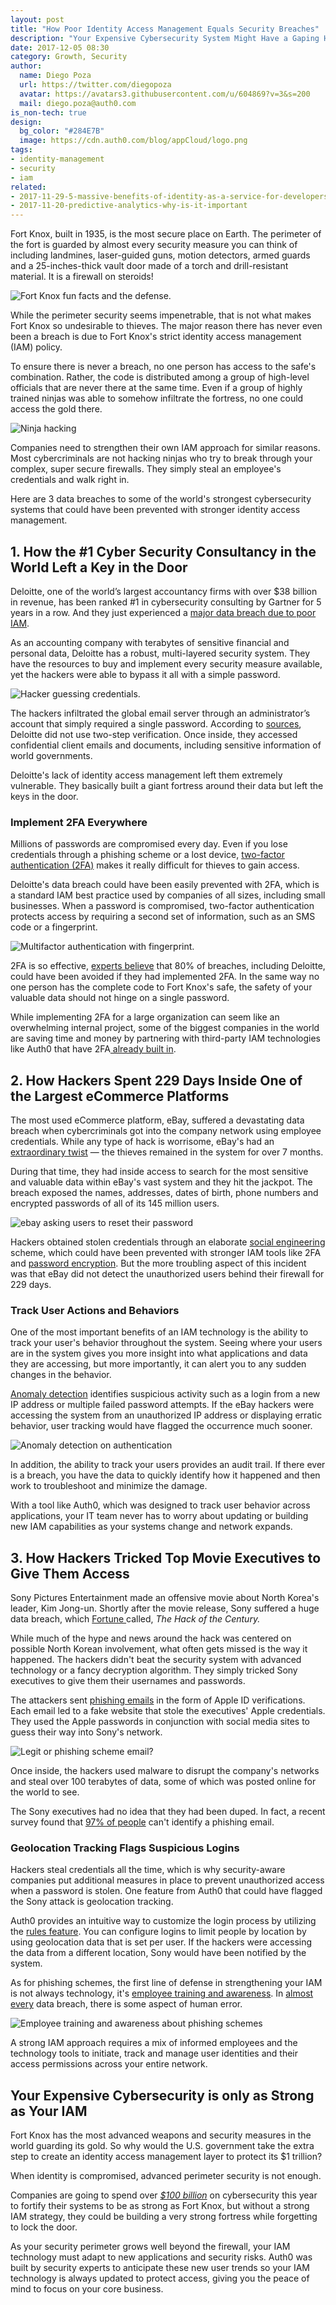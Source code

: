 ```yaml
---
layout: post
title: "How Poor Identity Access Management Equals Security Breaches"
description: "Your Expensive Cybersecurity System Might Have a Gaping Hole"
date: 2017-12-05 08:30
category: Growth, Security
author:     
  name: Diego Poza
  url: https://twitter.com/diegopoza
  avatar: https://avatars3.githubusercontent.com/u/604869?v=3&s=200
  mail: diego.poza@auth0.com
is_non-tech: true
design:
  bg_color: "#284E7B"
  image: https://cdn.auth0.com/blog/appCloud/logo.png
tags:
- identity-management
- security
- iam
related:
- 2017-11-29-5-massive-benefits-of-identity-as-a-service-for-developers
- 2017-11-20-predictive-analytics-why-is-it-important
---
```


Fort Knox, built in 1935, is the most secure place on Earth. The perimeter of the fort is guarded by almost every security measure you can think of including landmines, laser-guided guns, motion detectors, armed guards and a 25-inches-thick vault door made of a torch and drill-resistant material. It is a firewall on steroids!

![Fort Knox fun facts and the defense.](https://cdn.auth0.com/blog/poor-identity/fort-knox-secrets-fun-facts-and-the-defense.jpg)

While the perimeter security seems impenetrable, that is not what makes Fort Knox so undesirable to thieves. The major reason there has never even been a breach is due to Fort Knox's strict identity access management (IAM) policy.

To ensure there is never a breach, no one person has access to the safe's combination. Rather, the code is distributed among a group of high-level officials that are never there at the same time. Even if a group of highly trained ninjas was able to somehow infiltrate the fortress, no one could access the gold there.

![Ninja hacking](https://cdn.auth0.com/blog/poor-identity/8dc30fc519280aac21a03d7a118f4b7a_600.jpg)

Companies need to strengthen their own IAM approach for similar reasons. Most cybercriminals are not hacking ninjas who try to break through your complex, super secure firewalls. They simply steal an employee's credentials and walk right in.

Here are 3 data breaches to some of the world's strongest cybersecurity systems that could have been prevented with stronger identity access management.

## 1. How the #1 Cyber Security Consultancy in the World Left a Key in the Door

Deloitte, one of the world’s largest accountancy firms with over $38 billion in revenue, has been ranked #1 in cybersecurity consulting by Gartner for 5 years in a row. And they just experienced a [major data breach due to poor IAM](https://www.theguardian.com/business/2017/sep/25/deloitte-hit-by-cyber-attack-revealing-clients-secret-emails).

As an accounting company with terabytes of sensitive financial and personal data, Deloitte has a robust, multi-layered security system. They have the resources to buy and implement every security measure available, yet the hackers were able to bypass it all with a simple password.

![Hacker guessing credentials.](https://cdn.auth0.com/blog/poor-identity/hacker-username-password-login-e1466154102580.jpg)

The hackers infiltrated the global email server through an administrator’s account that simply required a single password. According to [sources](https://www.theguardian.com/business/2017/sep/25/deloitte-hit-by-cyber-attack-revealing-clients-secret-emails), Deloitte did not use two-step verification. Once inside, they accessed confidential client emails and documents, including sensitive information of world governments.

Deloitte's lack of identity access management left them extremely vulnerable. They basically built a giant fortress around their data but left the keys in the door.

### Implement 2FA Everywhere

Millions of passwords are compromised every day. Even if you lose credentials through a phishing scheme or a lost device, [two-factor authentication (2FA)](https://auth0.com/learn/two-factor-authentication/) makes it really difficult for thieves to gain access.

Deloitte's data breach could have been easily prevented with 2FA, which is a standard IAM best practice used by companies of all sizes, including small businesses. When a password is compromised, two-factor authentication protects access by requiring a second set of information, such as an SMS code or a fingerprint.

![Multifactor authentication with fingerprint.](https://cdn.auth0.com/blog/poor-identity/tfa-what.png)

2FA is so effective, [experts believe](https://www.slideshare.net/cheapsslsecurity/vip-strong-authentication-no-passwords-infographic-by-symantec) that 80% of breaches, including Deloitte, could have been avoided if they had implemented 2FA. In the same way no one person has the complete code to Fort Knox's safe, the safety of your valuable data should not hinge on a single password.

While implementing 2FA for a large organization can seem like an overwhelming internal project, some of the biggest companies in the world are saving time and money by partnering with third-party IAM technologies like Auth0 that have 2FA[ already built in](https://auth0.com/learn/two-factor-authentication/).

## 2. How Hackers Spent 229 Days Inside One of the Largest eCommerce Platforms

The most used eCommerce platform, eBay, suffered a devastating data breach when cybercriminals got into the company network using employee credentials. While any type of hack is worrisome, eBay's had an [extraordinary twist](https://www.alertlogic.com/blog/the-ebay-breach-in-review/) — the thieves remained in the system for over 7 months.

During that time, they had inside access to search for the most sensitive and valuable data within eBay's vast system and they hit the jackpot. The breach exposed the names, addresses, dates of birth, phone numbers and encrypted passwords of all of its 145 million users.

![ebay asking users to reset their password](https://cdn.auth0.com/blog/poor-identity/ebay-password.jpg)

Hackers obtained stolen credentials through an elaborate [social engineering](http://blog.trendmicro.com/social-engineering-attacks-rise-part-1-ebay-breach/) scheme, which could have been prevented with stronger IAM tools like 2FA and [password encryption](https://auth0.com/rules/encrypt-sensitive-data). But the more troubling aspect of this incident was that eBay did not detect the unauthorized users behind their firewall for 229 days.

### Track User Actions and Behaviors

One of the most important benefits of an IAM technology is the ability to track your user's behavior throughout the system. Seeing where your users are in the system gives you more insight into what applications and data they are accessing, but more importantly, it can alert you to any sudden changes in the behavior.

[Anomaly detection](https://auth0.com/docs/anomaly-detection) identifies suspicious activity such as a login from a new IP address or multiple failed password attempts. If the eBay hackers were accessing the system from an unauthorized IP address or displaying erratic behavior, user tracking would have flagged the occurrence much sooner.

![Anomaly detection on authentication](https://cdn.auth0.com/blog/poor-identity/unusual-activity.png)

In addition, the ability to track your users provides an audit trail. If there ever is a breach, you have the data to quickly identify how it happened and then work to troubleshoot and minimize the damage.

With a tool like Auth0, which was designed to track user behavior across applications, your IT team never has to worry about updating or building new IAM capabilities as your systems change and network expands.

## 3. How Hackers Tricked Top Movie Executives to Give Them Access

Sony Pictures Entertainment made an offensive movie about North Korea's leader, Kim Jong-un. Shortly after the movie release, Sony suffered a huge data breach, which [Fortune ](https://www.cnbc.com/video/2015/06/26/inside-sonys-hack-of-the-century.html)called, *The Hack of the Century.*

While much of the hype and news around the hack was centered on possible North Korean involvement, what often gets missed is the way it happened. The hackers didn't beat the security system with advanced technology or a fancy decryption algorithm. They simply tricked Sony executives to give them their usernames and passwords.

The attackers sent [phishing emails](https://www.tripwire.com/state-of-security/latest-security-news/sony-hackers-used-phishing-emails-to-breach-company-networks/) in the form of Apple ID verifications. Each email led to a fake website that stole the executives' Apple credentials. They used the Apple passwords in conjunction with social media sites to guess their way into Sony's network.

![Legit or phishing scheme email?](https://cdn.auth0.com/blog/poor-identity/legit-or-scheme.png)

Once inside, the hackers used malware to disrupt the company's networks and steal over 100 terabytes of data, some of which was posted online for the world to see.

The Sony executives had no idea that they had been duped. In fact, a recent survey found that [97% of people](https://blog.returnpath.com/10-tips-on-how-to-identify-a-phishing-or-spoofing-email-v2/) can't identify a phishing email.

### Geolocation Tracking Flags Suspicious Logins

Hackers steal credentials all the time, which is why security-aware companies put additional measures in place to prevent unauthorized access when a password is stolen. One feature from Auth0 that could have flagged the Sony attack is geolocation tracking.

Auth0 provides an intuitive way to customize the login process by utilizing the [rules feature](https://auth0.com/university/1/4/how-to-use-auth0-s-rules-feature). You can configure logins to limit people by location by using geolocation data that is set per user. If the hackers were accessing the data from a different location, Sony would have been notified by the system.

As for phishing schemes, the first line of defense in strengthening your IAM is not always technology, it's [employee training and awareness](https://auth0.com/blog/4-security-measures-after-data-breach/). In [almost every](https://www.csoonline.com/article/3225471/security/please-dont-send-me-to-cybersecurity-training.html) data breach, there is some aspect of human error.

![Employee training and awareness about phishing schemes](https://cdn.auth0.com/blog/poor-identity/legit-or-scheme-2.png)

A strong IAM approach requires a mix of informed employees and the technology tools to initiate, track and manage user identities and their access permissions across your entire network.

## Your Expensive Cybersecurity is only as Strong as Your IAM

Fort Knox has the most advanced weapons and security measures in the world guarding its gold. So why would the U.S. government take the extra step to create an identity access management layer to protect its $1 trillion?

When identity is compromised, advanced perimeter security is not enough.

Companies are going to spend over [_$100 billion_](https://www.forbes.com/sites/stevemorgan/2015/12/20/cybersecurity%E2%80%8B-%E2%80%8Bmarket-reaches-75-billion-in-2015%E2%80%8B%E2%80%8B-%E2%80%8Bexpected-to-reach-170-billion-by-2020/#3e459f3330d6) on cybersecurity this year to fortify their systems to be as strong as Fort Knox, but without a strong IAM strategy, they could be building a very strong fortress while forgetting to lock the door.

As your security perimeter grows well beyond the firewall, your IAM technology must adapt to new applications and security risks. Auth0 was built by security experts to anticipate these new user trends so your IAM technology is always updated to protect access, giving you the peace of mind to focus on your core business.
